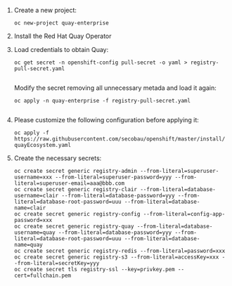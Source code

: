 1. Create a new project:

   `oc new-project quay-enterprise`
1. Install the Red Hat Quay Operator
1. Load credentials to obtain Quay:
   
   ```
   oc get secret -n openshift-config pull-secret -o yaml > registry-pull-secret.yaml
   
   
   ```
   Modify the secret removing all unnecessary metada and load it again:
   ```
   oc apply -n quay-enterprise -f registry-pull-secret.yaml
   
   
   ```
1. Please customize the following configuration before applying it:

   `oc apply -f https://raw.githubusercontent.com/secobau/openshift/master/install/quayEcosystem.yaml`
1. Create the necessary secrets:

   ```
   oc create secret generic registry-admin --from-literal=superuser-username=xxx --from-literal=superuser-password=yyy --from-literal=superuser-email=aaa@bbb.com
   oc create secret generic registry-clair --from-literal=database-username=clair --from-literal=database-password=yyy --from-literal=database-root-password=uuu --from-literal=database-name=clair
   oc create secret generic registry-config --from-literal=config-app-password=xxx
   oc create secret generic registry-quay --from-literal=database-username=quay --from-literal=database-password=yyy --from-literal=database-root-password=uuu --from-literal=database-name=quay
   oc create secret generic registry-redis --from-literal=password=xxx
   oc create secret generic registry-s3 --from-literal=accessKey=xxx --from-literal=secretKey=yyy
   oc create secret tls registry-ssl --key=privkey.pem --cert=fullchain.pem
   
   
   ```
   
